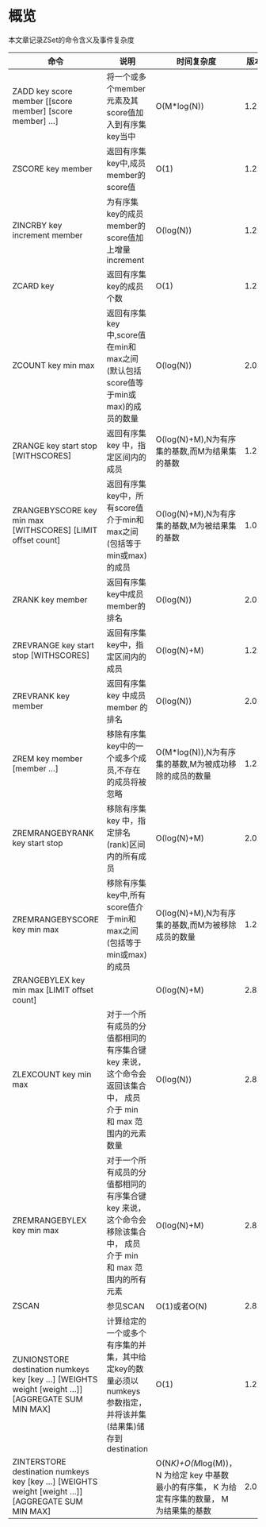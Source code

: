 # 概览

本文章记录ZSet的命令含义及事件复杂度

|命令|说明|时间复杂度|版本|
|--|--|--|--|
|ZADD key score member [[score member] [score member] …]|将一个或多个member元素及其score值加入到有序集key当中|O(M*log(N))|1.2.0|
|ZSCORE key member|返回有序集key中,成员member的score值|O(1)|1.2.0|
|ZINCRBY key increment member|为有序集key的成员member的score值加上增量increment|O(log(N))|1.2.0|
|ZCARD key|返回有序集key的成员个数|O(1)|1.2.0|
|ZCOUNT key min max|返回有序集key中,score值在min和max之间(默认包括score值等于min或max)的成员的数量|O(log(N))|2.0.0|
|ZRANGE key start stop [WITHSCORES]|返回有序集 key 中，指定区间内的成员|O(log(N)+M),N为有序集的基数,而M为结果集的基数|1.2.0|
|ZRANGEBYSCORE key min max [WITHSCORES] [LIMIT offset count]|返回有序集key中，所有score值介于min和max之间(包括等于min或max)的成员|O(log(N)+M),N为有序集的基数,M为被结果集的基数|1.0.5|
|ZRANK key member|返回有序集key中成员member的排名|O(log(N))|2.0.0|
|ZREVRANGE key start stop [WITHSCORES]|返回有序集key中，指定区间内的成员|O(log(N)+M)|1.2.0|
|ZREVRANK key member|返回有序集 key 中成员 member 的排名|O(log(N))|2.0.0|
|ZREM key member [member …]|移除有序集key中的一个或多个成员,不存在的成员将被忽略|O(M*log(N)),N为有序集的基数,M为被成功移除的成员的数量|1.2.0|
|ZREMRANGEBYRANK key start stop|移除有序集 key 中，指定排名(rank)区间内的所有成员|O(log(N)+M)|2.0.0|
|ZREMRANGEBYSCORE key min max|移除有序集key中,所有score值介于min和max之间(包括等于min或max)的成员|O(log(N)+M),N为有序集的基数,而M为被移除成员的数量|1.2.0|
|ZRANGEBYLEX key min max [LIMIT offset count]||O(log(N)+M)|2.8.9|
|ZLEXCOUNT key min max|对于一个所有成员的分值都相同的有序集合键 key 来说， 这个命令会返回该集合中， 成员介于 min 和 max 范围内的元素数量|O(log(N))|2.8.9|
|ZREMRANGEBYLEX key min max|对于一个所有成员的分值都相同的有序集合键 key 来说， 这个命令会移除该集合中， 成员介于 min 和 max 范围内的所有元素|O(log(N)+M)|2.8.9|
|ZSCAN|参见SCAN|O(1)或者O(N)|2.8.0|
|ZUNIONSTORE destination numkeys key [key …] [WEIGHTS weight [weight …]] [AGGREGATE SUM MIN MAX]|计算给定的一个或多个有序集的并集，其中给定key的数量必须以numkeys参数指定，并将该并集(结果集)储存到 destination|O(1)|1.2.0|
|ZINTERSTORE destination numkeys key [key …] [WEIGHTS weight [weight …]] [AGGREGATE SUM MIN MAX]||O(N*K)+O(M*log(M))， N 为给定 key 中基数最小的有序集， K 为给定有序集的数量， M 为结果集的基数|2.0.0|
